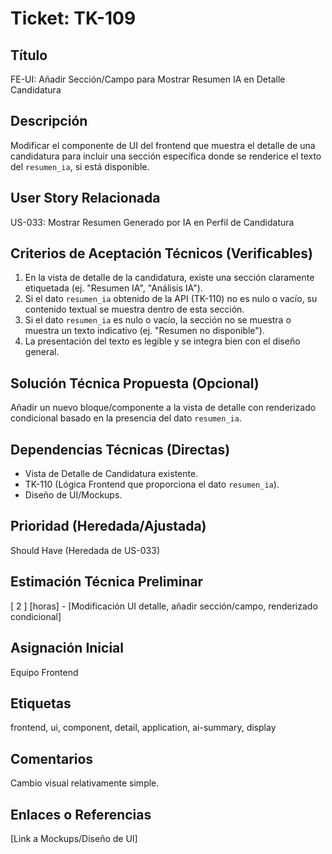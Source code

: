 # Ticket: TK-109

## Título
FE-UI: Añadir Sección/Campo para Mostrar Resumen IA en Detalle Candidatura

## Descripción
Modificar el componente de UI del frontend que muestra el detalle de una candidatura para incluir una sección específica donde se renderice el texto del `resumen_ia`, si está disponible.

## User Story Relacionada
US-033: Mostrar Resumen Generado por IA en Perfil de Candidatura

## Criterios de Aceptación Técnicos (Verificables)
1.  En la vista de detalle de la candidatura, existe una sección claramente etiquetada (ej. "Resumen IA", "Análisis IA").
2.  Si el dato `resumen_ia` obtenido de la API (TK-110) no es nulo o vacío, su contenido textual se muestra dentro de esta sección.
3.  Si el dato `resumen_ia` es nulo o vacío, la sección no se muestra o muestra un texto indicativo (ej. "Resumen no disponible").
4.  La presentación del texto es legible y se integra bien con el diseño general.

## Solución Técnica Propuesta (Opcional)
Añadir un nuevo bloque/componente a la vista de detalle con renderizado condicional basado en la presencia del dato `resumen_ia`.

## Dependencias Técnicas (Directas)
* Vista de Detalle de Candidatura existente.
* TK-110 (Lógica Frontend que proporciona el dato `resumen_ia`).
* Diseño de UI/Mockups.

## Prioridad (Heredada/Ajustada)
Should Have (Heredada de US-033)

## Estimación Técnica Preliminar
[ 2 ] [horas] - [Modificación UI detalle, añadir sección/campo, renderizado condicional]

## Asignación Inicial
Equipo Frontend

## Etiquetas
frontend, ui, component, detail, application, ai-summary, display

## Comentarios
Cambio visual relativamente simple.

## Enlaces o Referencias
[Link a Mockups/Diseño de UI]